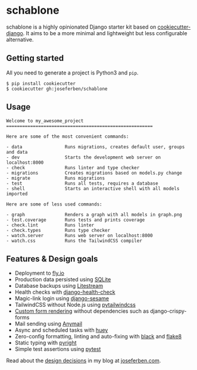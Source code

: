 # schablone

schablone is a highly opinionated Django starter kit based on [cookiecutter-django](https://github.com/cookiecutter/cookiecutter-django). It aims to be a more minimal and lightweight but less configurable alternative.

## Getting started

All you need to generate a project is Python3 and `pip`.

    $ pip install cookiecutter
    $ cookiecutter gh:joseferben/schablone

## Usage

```
Welcome to my_awesome_project
=======================================================

Here are some of the most convenient commands:

- data                Runs migrations, creates default user, groups and data
- dev                 Starts the development web server on localhost:8000
- check               Runs linter and type checker
- migrations          Creates migrations based on models.py change
- migrate             Runs migrations
- test                Runs all tests, requires a database
- shell               Starts an interactive shell with all models imported

Here are some of less used commands:

- graph               Renders a graph with all models in graph.png
- test.coverage       Runs tests and prints coverage
- check.lint          Runs linter
- check.types         Runs type checker
- watch.server        Runs web server on localhost:8000
- watch.css           Runs the TailwindCSS compiler
```

## Features & Design goals

- Deployment to [fly.io](https://fly.io/)
- Production data persisted using [SQLite](https://www.sqlite.org/index.html)
- Database backups using [Litestream](https://litestream.io/)
- Health checks with [django-health-check](https://django-health-check.readthedocs.io/en/latest/)
- Magic-link login using [django-sesame](https://github.com/aaugustin/django-sesame)
- TailwindCSS without Node.js using [pytailwindcss](https://github.com/timonweb/pytailwindcss)
- [Custom form rendering](https://www.joseferben.com/posts/django-4-form-tailwind-without-node-crispy/) without dependencies such as django-crispy-forms
- Mail sending using [Anymail](https://anymail.dev/en/stable/)
- Async and scheduled tasks with [huey](https://github.com/coleifer/huey)
- Zero-config formatting, linting and auto-fixing with [black](https://black.readthedocs.io/en/stable/) and [flake8](https://flake8.pycqa.org/en/latest/)
- Static typing with [pyright](https://github.com/microsoft/pyright)
- Simple test assertions using [pytest](https://github.com/pytest-dev/pytest)

Read about the [design decisions](https://www.joseferben.com/posts/schablone-django-starter-template-for-simplicity/) in my blog at [joseferben.com](http://www.joseferben.com).
